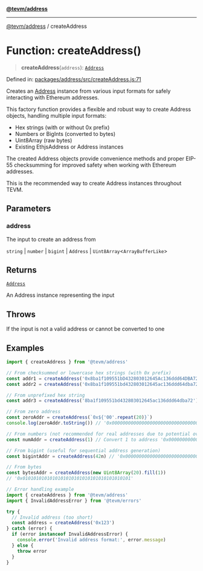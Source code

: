 [**@tevm/address**](../README.md)

***

[@tevm/address](../globals.md) / createAddress

# Function: createAddress()

> **createAddress**(`address`): [`Address`](../classes/Address.md)

Defined in: [packages/address/src/createAddress.js:71](https://github.com/evmts/tevm-monorepo/blob/main/packages/address/src/createAddress.js#L71)

Creates an [Address](../classes/Address.md) instance from various input formats for safely
interacting with Ethereum addresses.

This factory function provides a flexible and robust way to create Address
objects, handling multiple input formats:

- Hex strings (with or without 0x prefix)
- Numbers or BigInts (converted to bytes)
- Uint8Array (raw bytes)
- Existing EthjsAddress or Address instances

The created Address objects provide convenience methods and proper EIP-55
checksumming for improved safety when working with Ethereum addresses.

This is the recommended way to create Address instances throughout TEVM.

## Parameters

### address

The input to create an address from

`string` | `number` | `bigint` | `Address` | `Uint8Array`\<`ArrayBufferLike`\>

## Returns

[`Address`](../classes/Address.md)

An Address instance representing the input

## Throws

If the input is not a valid address or cannot be converted to one

## Examples

```javascript
import { createAddress } from '@tevm/address'

// From checksummed or lowercase hex strings (with 0x prefix)
const addr1 = createAddress('0x8ba1f109551bD432803012645Ac136ddd64DBA72')
const addr2 = createAddress('0x8ba1f109551bd432803012645ac136ddd64dba72')

// From unprefixed hex string
const addr3 = createAddress('8ba1f109551bd432803012645ac136ddd64dba72')

// From zero address
const zeroAddr = createAddress(`0x${'00'.repeat(20)}`)
console.log(zeroAddr.toString()) // '0x0000000000000000000000000000000000000000'

// From numbers (not recommended for real addresses due to potential overflow)
const numAddr = createAddress(1) // Convert 1 to address '0x0000000000000000000000000000000000000001'

// From bigint (useful for sequential address generation)
const bigintAddr = createAddress(42n) // '0x000000000000000000000000000000000000002A'

// From bytes
const bytesAddr = createAddress(new Uint8Array(20).fill(1)) 
// '0x0101010101010101010101010101010101010101'
```

```javascript
// Error handling example
import { createAddress } from '@tevm/address'
import { InvalidAddressError } from '@tevm/errors'

try {
  // Invalid address (too short)
  const address = createAddress('0x123')
} catch (error) {
  if (error instanceof InvalidAddressError) {
    console.error('Invalid address format:', error.message)
  } else {
    throw error
  }
}
```
